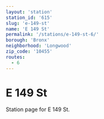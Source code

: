 ```yaml
---
layout: 'station'
station_id: '615'
slug: 'e-149-st'
name: 'E 149 St'
permalink: '/stations/e-149-st-6/'
borough: 'Bronx'
neighborhood: 'Longwood'
zip_code: '10455'
routes:
  - 6
---
```

# E 149 St

Station page for E 149 St.
